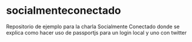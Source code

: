 # socialmenteconectado
Repositorio de ejemplo para la charla Socialmente Conectado donde se explica como hacer uso de passportjs para un login local y uno con twitter
